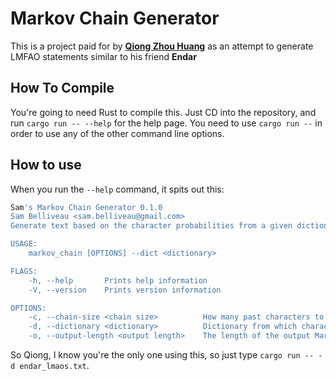 # Markov Chain Generator

This is a project paid for by [**Qiong Zhou Huang**](www.mit.edu) as an attempt to generate LMFAO statements similar to his friend **Endar**

## How To Compile

You're going to need Rust to compile this. Just CD into the repository, and run `cargo run -- --help` for the help page. You need to use `cargo run --` in order to use any of the other command line options.

## How to use

When you run the `--help` command, it spits out this:

```bash
Sam's Markov Chain Generator 0.1.0
Sam Belliveau <sam.belliveau@gmail.com>
Generate text based on the character probabilities from a given dictionary.

USAGE:
    markov_chain [OPTIONS] --dict <dictionary>

FLAGS:
    -h, --help       Prints help information
    -V, --version    Prints version information

OPTIONS:
    -c, --chain-size <chain size>          How many past characters to consider when building probabilites [default: 2]
    -d, --dictionary <dictionary>          Dictionary from which character probabilities are built from
    -o, --output-length <output length>    The length of the output Markov Chain [default: 1000]
```

So Qiong, I know you're the only one using this, so just type `cargo run -- -d endar_lmaos.txt`.
